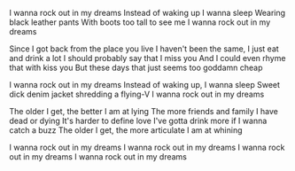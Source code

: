 I wanna rock out in my dreams
Instead of waking up I wanna sleep
Wearing black leather pants
With boots too tall to see me
I wanna rock out in my dreams

Since I got back from the place you live
I haven't been the same, I just eat and drink a lot
I should probably say that I miss you
And I could even rhyme that with kiss you
But these days that just seems too goddamn cheap

I wanna rock out in my dreams
Instead of waking up, I wanna sleep
Sweet dick denim jacket shredding a flying-V
I wanna rock out in my dreams

The older I get, the better I am at lying
The more friends and family I have dead or dying
It's harder to define love
I've gotta drink more if I wanna catch a buzz
The older I get, the more articulate I am at whining

I wanna rock out in my dreams
I wanna rock out in my dreams
I wanna rock out in my dreams
I wanna rock out in my dreams


